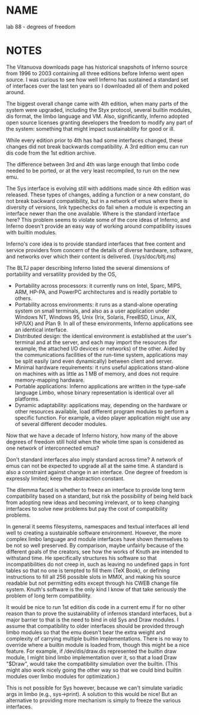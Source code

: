 # NAME
lab 88 - degrees of freedom

# NOTES
The Vitanuova downloads page has historical snapshots of Inferno source from 1996 to 2003 containing all three editions before Inferno went open source. I was curious to see how well Inferno has sustained a standard set of interfaces over the last ten years so I downloaded all of them and poked around.

The biggest overall change came with 4th edition, when many parts of the system were upgraded, including the Styx protocol, several builtin modules, dis format, the limbo language and VM. Also, significantly, Inferno adopted open source licenses granting developers the freedom to modify any part of the system: something that might impact sustainability for good or ill.

While every edition prior to 4th has had some interfaces changed, these changes did not break backwards compatibility. A 3rd edition emu can run dis code from the 1st edition archive.

The difference between 3rd and 4th was large enough that limbo code needed to be ported, or at the very least recompiled, to run on the new emu.

The Sys interface is evolving still with additions made since 4th edition was released. These types of changes, adding a function or a new constant, do not break backward compatibility, but in a network of emus where there is diversity of versions, link typechecks do fail when a module is expecting an interface newer than the one available. Where is the standard interface here? This problem seems to violate some of the core ideas of Inferno, and Inferno doesn't provide an easy way of working around compatibility issues with builtin modules.

Inferno's core idea is to provide standard interfaces that free content and service providers from concern of the details of diverse hardware, software, and networks over which their content is delivered. (/sys/doc/bltj.ms)

The BLTJ paper describing Inferno listed the several dimensions of portability and versatility provided by the OS,


- Portability across processors: it currently runs on Intel, Sparc, MIPS, ARM, HP-PA, and PowerPC architectures and is readily portable to others.
- Portability across environments: it runs as a stand-alone operating system on small terminals, and also as a user application under Windows NT, Windows 95, Unix (Irix, Solaris, FreeBSD, Linux, AIX, HP/UX) and Plan 9. In all of these environments, Inferno applications see an identical interface.
- Distributed design: the identical environment is established at the user's terminal and at the server, and each may import the resources (for example, the attached I/O devices or networks) of the other. Aided by the communications facilities of the run-time system, applications may be split easily (and even dynamically) between client and server.
- Minimal hardware requirements: it runs useful applications stand-alone on machines with as little as 1 MB of memory, and does not require memory-mapping hardware.
- Portable applications: Inferno applications are written in the type-safe language Limbo, whose binary representation is identical over all platforms.
- Dynamic adaptability: applications may, depending on the hardware or other resources available, load different program modules to perform a specific function. For example, a video player application might use any of several different decoder modules.

Now that we have a decade of Inferno history, how many of the above degrees of freedom still hold when the whole time span is considered as one network of interconnected emus?

Don't standard interfaces also imply standard across time? A network of emus can not be expected to upgrade all at the same time. A standard is also a constraint against change in an interface. One degree of freedom is expressly limited; keep the abstraction constant.

The dilemma faced is whether to freeze an interface to provide long term compatibility based on a standard, but risk the possibility of being held back from adopting new ideas and becoming irrelevant, or to keep changing interfaces to solve new problems but pay the cost of compatibility problems.

In general it seems filesystems, namespaces and textual interfaces all lend well to creating a sustainable software environment. However, the more complex limbo language and module interfaces have shown themselves to be not so well preserved. By comparison, maybe unfairly because of the different goals of the creators, see how the works of Knuth are intended to withstand time. He specifically structures his software so that incompatibilities do not creep in, such as leaving no undefined gaps in font tables so that no one is tempted to fill them (TeX Book), or defining instructions to fill all 256 possible slots in MMIX, and making his source readable but not permitting edits except through his CWEB change file system. Knuth's software is the only kind I know of that take seriously the problem of long term compatibility.

It would be nice to run 1st edition dis code in a current emu if for no other reason than to prove the sustainability of infernos standard interfaces, but a major barrier to that is the need to bind in old Sys and Draw modules. I assume that compatibility to older interfaces should be provided through limbo modules so that the emu doesn't bear the extra weight and complexity of carrying multiple builtin implementations. There is no way to override where a builtin module is loaded from, though this might be a nice feature. For example, if /dev/dis/draw.dis represented the builtin draw module, I might bind limbo implementation over it, so that a load Draw "$Draw", would take the compatibility simulation over the builtin. (This might also work nicely going the other way so that we could bind builtin modules over limbo modules for optimization.)

This is not possible for Sys however, because we can't simulate variadic args in limbo (e.g., sys->print). A solution to this would be nice! But an alternative to providing more mechanism is simply to freeze the various interfaces.
